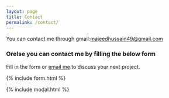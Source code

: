```yaml
---
layout: page
title: Contact
permalink: /contact/
---
```


You can contact me through gmail:[majeedhussain49@gmail.com](majeedhussain49@gmail.com)

### Orelse you can contact me by filling the below form

Fill in the form or [email me](mailto:{{site.email}}) to discuss your next project.

{% include form.html %}

{% include modal.html %}
